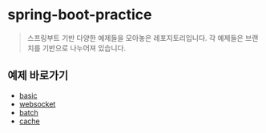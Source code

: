 # spring-boot-practice
> 스프링부트 기반 다양한 예제들을 모아놓은 레포지토리입니다. 
> 각 예제들은 브랜치를 기반으로 나누어져 있습니다.

## 예제 바로가기
- [basic](https://github.com/mmtos/spring-boot-practice/tree/basic)
- [websocket](https://github.com/mmtos/spring-boot-practice/tree/websocket)
- [batch](https://github.com/mmtos/spring-boot-practice/tree/batch)
- [cache](https://github.com/mmtos/spring-boot-practice/tree/cache)
